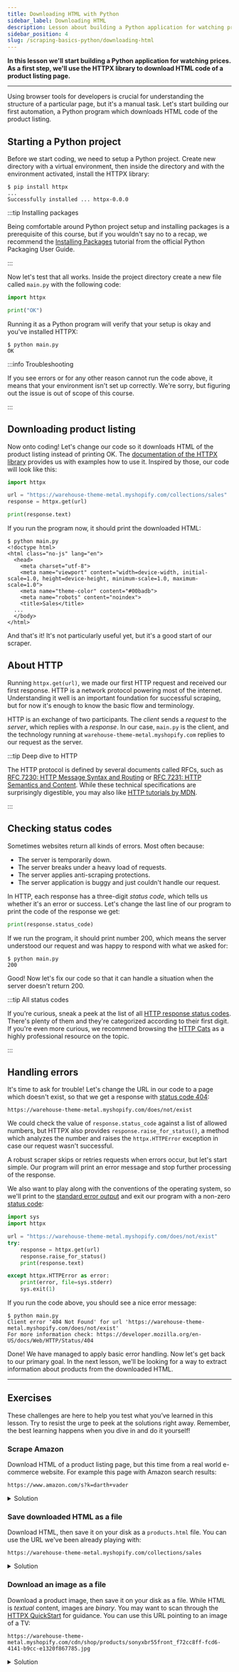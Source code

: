 ```yaml
---
title: Downloading HTML with Python
sidebar_label: Downloading HTML
description: Lesson about building a Python application for watching prices. Using the HTTPX library to download HTML code of a product listing page.
sidebar_position: 4
slug: /scraping-basics-python/downloading-html
---
```


**In this lesson we'll start building a Python application for watching prices. As a first step, we'll use the HTTPX library to download HTML code of a product listing page.**

---

Using browser tools for developers is crucial for understanding the structure of a particular page, but it's a manual task. Let's start building our first automation, a Python program which downloads HTML code of the product listing.

## Starting a Python project

Before we start coding, we need to setup a Python project. Create new directory with a virtual environment, then inside the directory and with the environment activated, install the HTTPX library:

```text
$ pip install httpx
...
Successfully installed ... httpx-0.0.0
```

:::tip Installing packages

Being comfortable around Python project setup and installing packages is a prerequisite of this course, but if you wouldn't say no to a recap, we recommend the [Installing Packages](https://packaging.python.org/en/latest/tutorials/installing-packages/) tutorial from the official Python Packaging User Guide.

:::

Now let's test that all works. Inside the project directory create a new file called `main.py` with the following code:

```py
import httpx

print("OK")
```

Running it as a Python program will verify that your setup is okay and you've installed HTTPX:

```text
$ python main.py
OK
```

:::info Troubleshooting

If you see errors or for any other reason cannot run the code above, it means that your environment isn't set up correctly. We're sorry, but figuring out the issue is out of scope of this course.

:::

## Downloading product listing

Now onto coding! Let's change our code so it downloads HTML of the product listing instead of printing OK. The [documentation of the HTTPX library](https://www.python-httpx.org/) provides us with examples how to use it. Inspired by those, our code will look like this:

```py
import httpx

url = "https://warehouse-theme-metal.myshopify.com/collections/sales"
response = httpx.get(url)

print(response.text)
```

If you run the program now, it should print the downloaded HTML:

```text
$ python main.py
<!doctype html>
<html class="no-js" lang="en">
  <head>
    <meta charset="utf-8">
    <meta name="viewport" content="width=device-width, initial-scale=1.0, height=device-height, minimum-scale=1.0, maximum-scale=1.0">
    <meta name="theme-color" content="#00badb">
    <meta name="robots" content="noindex">
    <title>Sales</title>
  ...
  </body>
</html>
```

And that's it! It's not particularly useful yet, but it's a good start of our scraper.

## About HTTP

Running `httpx.get(url)`, we made our first HTTP request and received our first response. HTTP is a network protocol powering most of the internet. Understanding it well is an important foundation for successful scraping, but for now it's enough to know the basic flow and terminology.

HTTP is an exchange of two participants. The _client_ sends a _request_ to the _server_, which replies with a _response_. In our case, `main.py` is the client, and the technology running at `warehouse-theme-metal.myshopify.com` replies to our request as the server.

<!-- TODO image basic HTTP chart -->

:::tip Deep dive to HTTP

The HTTP protocol is defined by several documents called RFCs, such as [RFC 7230: HTTP Message Syntax and Routing](https://www.rfc-editor.org/rfc/rfc7230) or [RFC 7231: HTTP Semantics and Content](https://www.rfc-editor.org/rfc/rfc7231). While these technical specifications are surprisingly digestible, you may also like [HTTP tutorials by MDN](https://developer.mozilla.org/en-US/docs/Web/HTTP).

:::

## Checking status codes

Sometimes websites return all kinds of errors. Most often because:

- The server is temporarily down.
- The server breaks under a heavy load of requests.
- The server applies anti-scraping protections.
- The server application is buggy and just couldn't handle our request.

In HTTP, each response has a three-digit _status code_, which tells us whether it's an error or success. Let's change the last line of our program to print the code of the response we get:

```py
print(response.status_code)
```

If we run the program, it should print number 200, which means the server understood our request and was happy to respond with what we asked for:

```text
$ python main.py
200
```

Good! Now let's fix our code so that it can handle a situation when the server doesn't return 200.

:::tip All status codes

If you're curious, sneak a peek at the list of all [HTTP response status codes](https://developer.mozilla.org/en-US/docs/Web/HTTP/Status). There's plenty of them and they're categorized according to their first digit. If you're even more curious, we recommend browsing the [HTTP Cats](https://http.cat/) as a highly professional resource on the topic.

:::

## Handling errors

It's time to ask for trouble! Let's change the URL in our code to a page which doesn't exist, so that we get a response with [status code 404](https://developer.mozilla.org/en-US/docs/Web/HTTP/Status/404):

```text
https://warehouse-theme-metal.myshopify.com/does/not/exist
```

We could check the value of `response.status_code` against a list of allowed numbers, but HTTPX also provides `response.raise_for_status()`, a method which analyzes the number and raises the `httpx.HTTPError` exception in case our request wasn't successful.

A robust scraper skips or retries requests when errors occur, but let's start simple. Our program will print an error message and stop further processing of the response.


We also want to play along with the conventions of the operating system, so we'll print to the [standard error output](https://en.wikipedia.org/wiki/Standard_streams#Standard_error_(stderr)) and exit our program with a non-zero [status code](https://en.wikipedia.org/wiki/Exit_status):

```py
import sys
import httpx

url = "https://warehouse-theme-metal.myshopify.com/does/not/exist"
try:
    response = httpx.get(url)
    response.raise_for_status()
    print(response.text)

except httpx.HTTPError as error:
    print(error, file=sys.stderr)
    sys.exit(1)
```

If you run the code above, you should see a nice error message:

```text
$ python main.py
Client error '404 Not Found' for url 'https://warehouse-theme-metal.myshopify.com/does/not/exist'
For more information check: https://developer.mozilla.org/en-US/docs/Web/HTTP/Status/404
```

Done! We have managed to apply basic error handling. Now let's get back to our primary goal. In the next lesson, we'll be looking for a way to extract information about products from the downloaded HTML.

---

## Exercises

These challenges are here to help you test what you’ve learned in this lesson. Try to resist the urge to peek at the solutions right away. Remember, the best learning happens when you dive in and do it yourself!

### Scrape Amazon

Download HTML of a product listing page, but this time from a real world e-commerce website. For example this page with Amazon search results:

```text
https://www.amazon.com/s?k=darth+vader
```

<details>
  <summary>Solution</summary>

  ```py
  import sys
  import httpx

  url = "https://www.amazon.com/s?k=darth+vader"
  try:
      response = httpx.get(url)
      response.raise_for_status()
      print(response.text)

  except httpx.HTTPError as error:
      print(error, file=sys.stderr)
      sys.exit(1)
  ```

  If you get `Server error '503 Service Unavailable'`, that's just Amazon's anti-scraping protections. You can learn about how to overcome those in our [Anti-scraping protections](../anti_scraping/index.md) course.
</details>

### Save downloaded HTML as a file

Download HTML, then save it on your disk as a `products.html` file. You can use the URL we've been already playing with:

```text
https://warehouse-theme-metal.myshopify.com/collections/sales
```

<details>
  <summary>Solution</summary>

  Right in your Terminal or Command Prompt, you can create files by _redirecting output_ of command line programs:

  ```text
  python main.py > products.html
  ```

  If you want to use Python instead, it offers several ways how to create files. The solution below uses [pathlib](https://docs.python.org/3/library/pathlib.html):

  ```py
  import sys
  import httpx
  from pathlib import Path

  url = "https://warehouse-theme-metal.myshopify.com/collections/sales"
  try:
      response = httpx.get(url)
      response.raise_for_status()
      Path("products.html").write_text(response.text)

  except httpx.HTTPError as error:
      print(error, file=sys.stderr)
      sys.exit(1)
  ```

</details>

### Download an image as a file

Download a product image, then save it on your disk as a file. While HTML is _textual_ content, images are _binary_. You may want to scan through the [HTTPX QuickStart](https://www.python-httpx.org/quickstart/) for guidance. You can use this URL pointing to an image of a TV:

```text
https://warehouse-theme-metal.myshopify.com/cdn/shop/products/sonyxbr55front_f72cc8ff-fcd6-4141-b9cc-e1320f867785.jpg
```

<details>
  <summary>Solution</summary>

  Python offers several ways how to create files. The solution below uses [pathlib](https://docs.python.org/3/library/pathlib.html):

  ```py
  from pathlib import Path
  import sys
  import httpx

  url = "https://warehouse-theme-metal.myshopify.com/cdn/shop/products/sonyxbr55front_f72cc8ff-fcd6-4141-b9cc-e1320f867785.jpg"
  try:
      response = httpx.get(url)
      response.raise_for_status()
      Path("tv.jpg").write_bytes(response.content)
  except httpx.HTTPError as e:
      print(e, file=sys.stderr)
      sys.exit(1)

  ```

</details>
